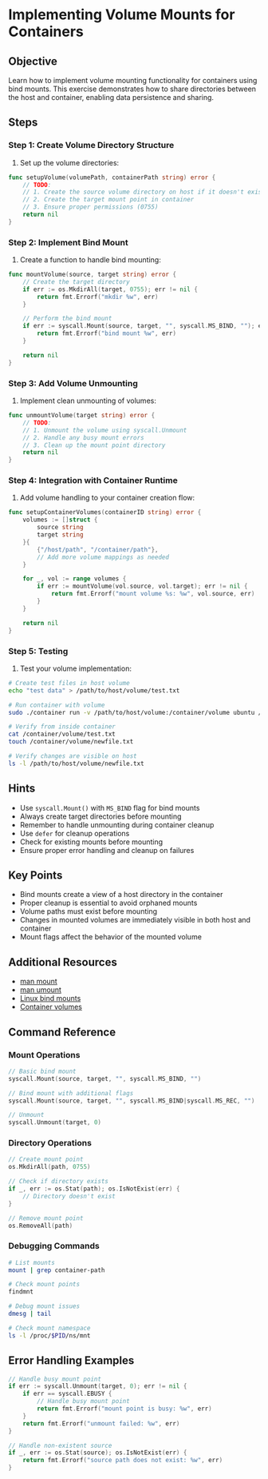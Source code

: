 # Implementing Volume Mounts for Containers

## Objective

Learn how to implement volume mounting functionality for containers using bind
mounts. This exercise demonstrates how to share directories between the host and
container, enabling data persistence and sharing.

## Steps

### Step 1: Create Volume Directory Structure

1. Set up the volume directories:

```go
func setupVolume(volumePath, containerPath string) error {
    // TODO:
    // 1. Create the source volume directory on host if it doesn't exist
    // 2. Create the target mount point in container
    // 3. Ensure proper permissions (0755)
    return nil
}
```

### Step 2: Implement Bind Mount

1. Create a function to handle bind mounting:

```go
func mountVolume(source, target string) error {
    // Create the target directory
    if err := os.MkdirAll(target, 0755); err != nil {
        return fmt.Errorf("mkdir %w", err)
    }

    // Perform the bind mount
    if err := syscall.Mount(source, target, "", syscall.MS_BIND, ""); err != nil {
        return fmt.Errorf("bind mount %w", err)
    }

    return nil
}
```

### Step 3: Add Volume Unmounting

1. Implement clean unmounting of volumes:

```go
func unmountVolume(target string) error {
    // TODO:
    // 1. Unmount the volume using syscall.Unmount
    // 2. Handle any busy mount errors
    // 3. Clean up the mount point directory
    return nil
}
```

### Step 4: Integration with Container Runtime

1. Add volume handling to your container creation flow:

```go
func setupContainerVolumes(containerID string) error {
    volumes := []struct {
        source string
        target string
    }{
        {"/host/path", "/container/path"},
        // Add more volume mappings as needed
    }

    for _, vol := range volumes {
        if err := mountVolume(vol.source, vol.target); err != nil {
            return fmt.Errorf("mount volume %s: %w", vol.source, err)
        }
    }

    return nil
}
```

### Step 5: Testing

1. Test your volume implementation:

```bash
# Create test files in host volume
echo "test data" > /path/to/host/volume/test.txt

# Run container with volume
sudo ./container run -v /path/to/host/volume:/container/volume ubuntu /bin/bash

# Verify from inside container
cat /container/volume/test.txt
touch /container/volume/newfile.txt

# Verify changes are visible on host
ls -l /path/to/host/volume/newfile.txt
```

## Hints

- Use `syscall.Mount()` with `MS_BIND` flag for bind mounts
- Always create target directories before mounting
- Remember to handle unmounting during container cleanup
- Use `defer` for cleanup operations
- Check for existing mounts before mounting
- Ensure proper error handling and cleanup on failures

## Key Points

- Bind mounts create a view of a host directory in the container
- Proper cleanup is essential to avoid orphaned mounts
- Volume paths must exist before mounting
- Changes in mounted volumes are immediately visible in both host and container
- Mount flags affect the behavior of the mounted volume

## Additional Resources

- [man mount](https://man7.org/linux/man-pages/man2/mount.2.html)
- [man umount](https://man7.org/linux/man-pages/man2/umount.2.html)
- [Linux bind
  mounts](https://man7.org/linux/man-pages/man8/mount.8.html#BIND_MOUNT_OPERATION)
- [Container volumes](https://docs.docker.com/storage/volumes/)

## Command Reference

### Mount Operations

```go
// Basic bind mount
syscall.Mount(source, target, "", syscall.MS_BIND, "")

// Bind mount with additional flags
syscall.Mount(source, target, "", syscall.MS_BIND|syscall.MS_REC, "")

// Unmount
syscall.Unmount(target, 0)
```

### Directory Operations

```go
// Create mount point
os.MkdirAll(path, 0755)

// Check if directory exists
if _, err := os.Stat(path); os.IsNotExist(err) {
    // Directory doesn't exist
}

// Remove mount point
os.RemoveAll(path)
```

### Debugging Commands

```bash
# List mounts
mount | grep container-path

# Check mount points
findmnt

# Debug mount issues
dmesg | tail

# Check mount namespace
ls -l /proc/$PID/ns/mnt
```

## Error Handling Examples

```go
// Handle busy mount point
if err := syscall.Unmount(target, 0); err != nil {
    if err == syscall.EBUSY {
        // Handle busy mount point
        return fmt.Errorf("mount point is busy: %w", err)
    }
    return fmt.Errorf("unmount failed: %w", err)
}

// Handle non-existent source
if _, err := os.Stat(source); os.IsNotExist(err) {
    return fmt.Errorf("source path does not exist: %w", err)
}
```
